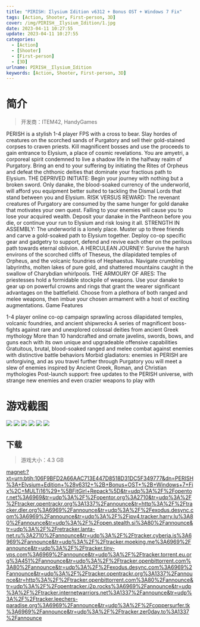 ```yaml
---
title: "PΣRISH: Σlysium Σdition v6312 + Bonus OST + Windows 7 Fix"
tags: [Action, Shooter, First-person, 3D]
cover: /img/PΣRISH__Σlysium_Σdition/1.jpg
date: 2023-04-11 10:27:55
update: 2023-04-11 10:27:55
categories: 
  - [Action]
  - [Shooter]
  - [First-person]
  - [3D]
urlname: PΣRISH__Σlysium_Σdition
keywords: [Action, Shooter, First-person, 3D]
---
```

# 简介

> 开发商：ITEM42, HandyGames

PERISH is a stylish 1-4 player FPS with a cross to bear. Slay hordes of creatures on the scorched sands of Purgatory and sell their gold-stained corpses to craven priests. Kill magnificent bosses and use the proceeds to gain entrance to Elysium, a place of cosmic revelations.
You are amyetri, a corporeal spirit condemned to live a shadow life in the halfway realm of Purgatory. Bring an end to your suffering by initiating the Rites of Orpheus and defeat the chthonic deities that dominate your fractious path to Elysium.
THE DEPRIVED INITIATE:
Begin your journey with nothing but a broken sword. Only danake, the blood-soaked currency of the underworld, will afford you equipment better suited to tackling the Dismal Lords that stand between you and Elysium.
RISK VERSUS REWARD:
The revenant creatures of Purgatory are consumed by the same hunger for gold danake that motivates your own quest. Falling to your enemies will cause you to lose your acquired wealth. Deposit your danake in the Pantheon before you die, or continue your run to Elysium and risk losing it all.
STRENGTH IN ASSEMBLY:
The underworld is a lonely place. Muster up to three friends and carve a gold-soaked path to Elysium together. Deploy co-op specific gear and gadgetry to support, defend and revive each other on the perilous path towards eternal oblivion.
A HERCULEAN JOURNEY:
Survive the harsh environs of the scorched cliffs of Theseus, the dilapidated temples of Orpheus, and the volcanic foundries of Hephaestus. Navigate crumbling labyrinths, molten lakes of pure gold, and shattered mountains caught in the swallow of Charybdian whirlpools.
THE ARMOURY OF ARES:
The priestesses hold a formidable stockpile of weapons. Use your danake to gear up on powerful crowns and rings that grant the wearer significant advantages on the battlefield. Choose from a plethora of both ranged and melee weapons, then imbue your chosen armament with a host of exciting augmentations.
Game Features

1-4 player online co-op campaign sprawling across dilapidated temples, volcanic foundries, and ancient shipwrecks
A series of magnificent boss-fights against rare and unexplored colossal deities from ancient Greek mythology
More than 10 handcrafted and ornate javelins, swords, bows, and guns each with its own unique and upgradeable offensive capabilities
Gratuitous, brutal, blood-soaked ranged and melee combat against enemies with distinctive battle behaviors
Morbid gladiators: enemies in PERISH are unforgiving, and as you travel further through Purgatory you will meet a slew of enemies inspired by Ancient Greek, Roman, and Christian mythologies
Post-launch support: free updates to the PERISH universe, with strange new enemies and even crazier weapons to play with

# 游戏截图

![](/img/PΣRISH__Σlysium_Σdition/2.jpg)
![](/img/PΣRISH__Σlysium_Σdition/3.jpg)
![](/img/PΣRISH__Σlysium_Σdition/4.jpg)
![](/img/PΣRISH__Σlysium_Σdition/5.jpg)
![](/img/PΣRISH__Σlysium_Σdition/6.jpg)
![](/img/PΣRISH__Σlysium_Σdition/7.jpg)


## 下载

> 游戏大小：4.3 GB

[magnet:?xt=urn:btih:106F9BFD2A66AAC713E447D8518D31DC5F349777&amp;dn=PERISH%3A+Elysium+Edition+%28v6312+%2B+Bonus+OST+%2B+Windows+7+Fix%2C+MULTi16%29+%5BFitGirl+Repack%5D&amp;tr=udp%3A%2F%2Fopentor.net%3A6969&amp;tr=udp%3A%2F%2Fopentor.org%3A2710&amp;tr=udp%3A%2F%2Ftracker.opentrackr.org%3A1337%2Fannounce&amp;tr=http%3A%2F%2Ftracker.dler.org%3A6969%2Fannounce&amp;tr=udp%3A%2F%2Fexodus.desync.com%3A6969%2Fannounce&amp;tr=udp%3A%2F%2Fipv4.tracker.harry.lu%3A80%2Fannounce&amp;tr=udp%3A%2F%2Fopen.stealth.si%3A80%2Fannounce&amp;tr=udp%3A%2F%2Fretracker.lanta-net.ru%3A2710%2Fannounce&amp;tr=udp%3A%2F%2Ftracker.cyberia.is%3A6969%2Fannounce&amp;tr=udp%3A%2F%2Ftracker.moeking.me%3A6969%2Fannounce&amp;tr=udp%3A%2F%2Ftracker.tiny-vps.com%3A6969%2Fannounce&amp;tr=udp%3A%2F%2Ftracker.torrent.eu.org%3A451%2Fannounce&amp;tr=udp%3A%2F%2Ftracker.openbittorrent.com%3A80%2Fannounce&amp;tr=udp%3A%2F%2Fexodus.desync.com%3A6969%2Fannounce&amp;tr=udp%3A%2F%2Ftracker.opentrackr.org%3A1337%2Fannounce&amp;tr=http%3A%2F%2Ftracker.openbittorrent.com%3A80%2Fannounce&amp;tr=udp%3A%2F%2Fopentracker.i2p.rocks%3A6969%2Fannounce&amp;tr=udp%3A%2F%2Ftracker.internetwarriors.net%3A1337%2Fannounce&amp;tr=udp%3A%2F%2Ftracker.leechers-paradise.org%3A6969%2Fannounce&amp;tr=udp%3A%2F%2Fcoppersurfer.tk%3A6969%2Fannounce&amp;tr=udp%3A%2F%2Ftracker.zer0day.to%3A1337%2Fannounce](magnet:?xt=urn:btih:106F9BFD2A66AAC713E447D8518D31DC5F349777&amp;dn=PERISH%3A+Elysium+Edition+%28v6312+%2B+Bonus+OST+%2B+Windows+7+Fix%2C+MULTi16%29+%5BFitGirl+Repack%5D&amp;tr=udp%3A%2F%2Fopentor.net%3A6969&amp;tr=udp%3A%2F%2Fopentor.org%3A2710&amp;tr=udp%3A%2F%2Ftracker.opentrackr.org%3A1337%2Fannounce&amp;tr=http%3A%2F%2Ftracker.dler.org%3A6969%2Fannounce&amp;tr=udp%3A%2F%2Fexodus.desync.com%3A6969%2Fannounce&amp;tr=udp%3A%2F%2Fipv4.tracker.harry.lu%3A80%2Fannounce&amp;tr=udp%3A%2F%2Fopen.stealth.si%3A80%2Fannounce&amp;tr=udp%3A%2F%2Fretracker.lanta-net.ru%3A2710%2Fannounce&amp;tr=udp%3A%2F%2Ftracker.cyberia.is%3A6969%2Fannounce&amp;tr=udp%3A%2F%2Ftracker.moeking.me%3A6969%2Fannounce&amp;tr=udp%3A%2F%2Ftracker.tiny-vps.com%3A6969%2Fannounce&amp;tr=udp%3A%2F%2Ftracker.torrent.eu.org%3A451%2Fannounce&amp;tr=udp%3A%2F%2Ftracker.openbittorrent.com%3A80%2Fannounce&amp;tr=udp%3A%2F%2Fexodus.desync.com%3A6969%2Fannounce&amp;tr=udp%3A%2F%2Ftracker.opentrackr.org%3A1337%2Fannounce&amp;tr=http%3A%2F%2Ftracker.openbittorrent.com%3A80%2Fannounce&amp;tr=udp%3A%2F%2Fopentracker.i2p.rocks%3A6969%2Fannounce&amp;tr=udp%3A%2F%2Ftracker.internetwarriors.net%3A1337%2Fannounce&amp;tr=udp%3A%2F%2Ftracker.leechers-paradise.org%3A6969%2Fannounce&amp;tr=udp%3A%2F%2Fcoppersurfer.tk%3A6969%2Fannounce&amp;tr=udp%3A%2F%2Ftracker.zer0day.to%3A1337%2Fannounce)